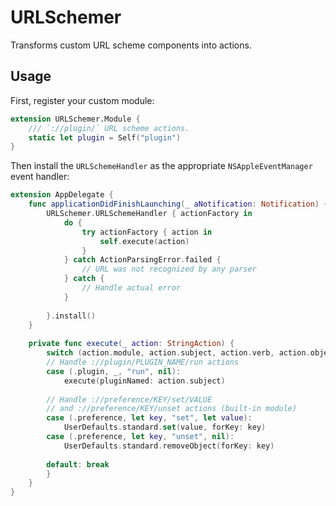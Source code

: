 # URLSchemer

Transforms custom URL scheme components into actions.

## Usage

First, register your custom module:

```swift
extension URLSchemer.Module {
    /// `://plugin/` URL scheme actions.
    static let plugin = Self("plugin")
}
```

Then install the `URLSchemeHandler` as the appropriate `NSAppleEventManager` event handler:

```swift
extension AppDelegate {
    func applicationDidFinishLaunching(_ aNotification: Notification) {
        URLSchemer.URLSchemeHandler { actionFactory in
            do { 
                try actionFactory { action in
                    self.execute(action)
                }
            } catch ActionParsingError.failed {
                // URL was not recognized by any parser
            } catch {
                // Handle actual error
            }
 
        }.install()
    }
    
    private func execute(_ action: StringAction) {
        switch (action.module, action.subject, action.verb, action.object) {
        // Handle ://plugin/PLUGIN_NAME/run actions
        case (.plugin, _, "run", nil): 
            execute(pluginNamed: action.subject)
        
        // Handle ://preference/KEY/set/VALUE 
        // and ://preference/KEY/unset actions (built-in module)
        case (.preference, let key, "set", let value): 
            UserDefaults.standard.set(value, forKey: key)
        case (.preference, let key, "unset", nil):
            UserDefaults.standard.removeObject(forKey: key)
        
        default: break
        }
    }
}
```


